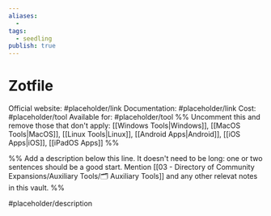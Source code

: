 ```yaml
---
aliases:
  -
tags:
  - seedling
publish: true
---
```


# Zotfile

Official website: #placeholder/link
Documentation: #placeholder/link
Cost: #placeholder/tool
Available for: #placeholder/tool %% Uncomment this and remove those that don't apply: [[Windows Tools|Windows]], [[MacOS Tools|MacOS]], [[Linux Tools|Linux]], [[Android Apps|Android]], [[iOS Apps|iOS]], [[iPadOS Apps]] %%

%% Add a description below this line. It doesn't need to be long: one or two sentences should be a good start. Mention [[03 - Directory of Community Expansions/Auxiliary Tools/🗂️ Auxiliary Tools]] and any other relevat notes in this vault. %%

#placeholder/description
